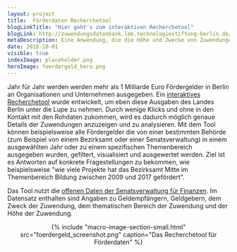 ```yaml
---
layout: project
title:  Förderdaten Recherchetool
blogLinkTitle: "Hier geht's zum interaktiven Recherchetool"
blogLink: http://zuwendungsdatenbank.lab.technologiestiftung-berlin.de/
metaDescription: Eine Anwendung, die die Höhe und Zwecke von Zuwendungen vom Land Berlin visualisiert.
date: 2018-10-01
visible: true
indexImage: placeholder.png
heroImage: foerdergeld_hero.png
---
```



Jahr für Jahr werden werden mehr als 1 Milliarde Euro Fördergelder in Berlin an Organisationen und Unternehmen ausgegeben. Ein [interaktives Recherchetool](http://zuwendungsdatenbank.lab.technologiestiftung-berlin.de/) wurde entwickelt, um eben diese Ausgaben des Landes Berlin unter die Lupe zu nehmen. Durch wenige Klicks und ohne in den Kontakt mit den Rohdaten zukommen, wird es dadurch möglich genaue Details der Zuwendungen anzuzeigen und zu analysieren. Mit dem Tool können beispielsweise alle Fördergelder die von einer bestimmten Behörde (zum Beispiel von einem Bezirksamt oder einer Senatsverwaltung) in einem ausgewählten Jahr oder zu einem spezifischen Themenbereich ausgegeben wurden, gefiltert, visualisiert und ausgewertet werden. Ziel ist es Antworten auf konkrete Fragestellungen zu bekommen, wie beispielsweise "wie viele Projekte hat das Bezirksamt Mitte im Themenbereich Bildung zwischen 2009 und 2017 gefördert".

Das Tool nutzt die [offenen Daten der Senatsverwaltung für Finanzen](https://daten.berlin.de/datensaetze/zuwendungsdatenbank). Im Datensatz enthalten sind Angaben zu Geldempfängern, Geldgebern, dem Zweck der Zuwendung, dem thematischen Bereich der Zuwendung und der Höhe der Zuwendung.



<center>{% include "macro-image-section-small.html" src="foerdergeld_screenshot.png" caption="Das Recherchetool für Förderdaten" %}</center>